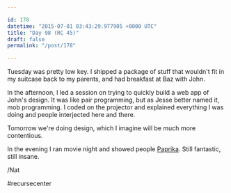 ```yaml
---

id: 178
datetime: "2015-07-01 03:43:29.977905 +0000 UTC"
title: "Day 98 (RC 45)"
draft: false
permalink: "/post/178"

---
```


Tuesday was pretty low key. I shipped a package of stuff that wouldn't fit in my suitcase back to my parents, and had breakfast at Baz with John.

In the afternoon, I led a session on trying to quickly build a web app of John's design. It was like pair programming, but as Jesse better named it, mob programming. I coded on the projector and explained everything I was doing and people interjected here and there.

Tomorrow we're doing design, which I imagine will be much more contentious.

In the evening I ran movie night and showed people [Paprika](http://www.imdb.com/title/tt0851578/). Still fantastic, still insane.

/Nat

#recursecenter
